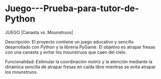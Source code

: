 # Juego---Prueba-para-tutor-de-Python

JUEGO |Canasta vs. Mounstruos|

Descripción: El proyecto contiene un juego educativo y sencillo desarrollado con Python y la librería PyGame. El objetivo es atrapar fresas con una canasta y evitar los mounstruos que caen del cielo.

Funcionalidad: Estimular la coordinación motriz y la atención mediante la dinámica sencilla de atrapar fresas en caída libre mientras se evita atrapar los mounstruos.
